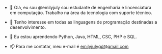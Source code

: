 - 👋 Olá, eu sou @emilyjuly sou estudante de engenharia e lincenciatura em computação. Trabalho na área da tecnologia com suporte técnico.
- 👀 Tenho interesse em todas as linguagens de programação destinadas a desenvolvimento.
- 🌱 Eu estou aprendendo Python, Java, HTML, CSC, PHP e SQL.

- 📫 Para me contatar, meu e-mail é emilyjulygd@gmail.com

<!---
emilyjuly/emilyjuly is a ✨ special ✨ repository because its `README.md` (this file) appears on your GitHub profile.
You can click the Preview link to take a look at your changes.
--->
